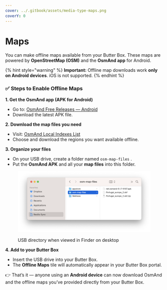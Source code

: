 ```yaml
---
cover: ../.gitbook/assets/media-type-maps.png
coverY: 0
---
```


# Maps

You can make offline maps available from your Butter Box. These maps are powered by **OpenStreetMap (OSM)** and the **OsmAnd app** for Android.

{% hint style="warning" %}
**Important:** Offline map downloads work **only on Android devices**. iOS is not supported.
{% endhint %}

### ✅ Steps to Enable Offline Maps

**1. Get the OsmAnd app (APK for Android)**

* Go to: [OsmAnd Free Releases — Android](https://osmand.net/docs/versions/free-versions)
* Download the latest APK file.

**2. Download the map files you need**

* Visit: [OsmAnd Local Indexes List](https://osmand.net/list?sortby=size\&asc=false)
* Choose and download the regions you want available offline.

**3. Organize your files**

* On your USB drive, create a folder named  `osm-map-files` .&#x20;
* Put the **OsmAnd APK** and all your **map files** into this folder.

<figure><img src="../.gitbook/assets/Screenshot 2025-08-16 at 9.44.40 PM.png" alt=""><figcaption><p>USB directory when viewed in Finder on desktop</p></figcaption></figure>

**4. Add to your Butter Box**

* Insert the USB drive into your Butter Box.
* The **Offline Maps** tile will automatically appear in your Butter Box portal.

👉 That’s it — anyone using an **Android device** can now download OsmAnd and the offline maps you’ve provided directly from your Butter Box.
